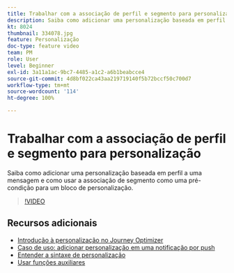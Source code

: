 ```yaml
---
title: Trabalhar com a associação de perfil e segmento para personalização
description: Saiba como adicionar uma personalização baseada em perfil a uma mensagem e como usar a associação de segmento como uma pré-condição para um bloco de personalização.
kt: 8024
thumbnail: 334078.jpg
feature: Personalização
doc-type: feature video
team: PM
role: User
level: Beginner
exl-id: 3a11a1ac-9bc7-4485-a1c2-a6b1beabcce4
source-git-commit: 4d8bf022ca43aa219719140f5b72bccf50c700d7
workflow-type: tm+mt
source-wordcount: '114'
ht-degree: 100%

---
```


# Trabalhar com a associação de perfil e segmento para personalização

Saiba como adicionar uma personalização baseada em perfil a uma mensagem e como usar a associação de segmento como uma pré-condição para um bloco de personalização.

>[!VIDEO](https://video.tv.adobe.com/v/334078?quality=12)

## Recursos adicionais

* [Introdução à personalização no Journey Optimizer](https://experienceleague.adobe.com/docs/journey-optimizer/using/personalization/personalize.html?lang=pt-BR)
* [Caso de uso: adicionar personalização em uma notificação por push](https://experienceleague.adobe.com/docs/journey-optimizer/using/personalization/personalization-use-cases/personalization-use-case.html?lang=pt-BR)
* [Entender a sintaxe de personalização](https://experienceleague.adobe.com/docs/journey-optimizer/using/personalization/personalization-syntax.html?lang=pt-BR)
* [Usar funções auxiliares](https://experienceleague.adobe.com/docs/journey-optimizer/using/personalization/functions/functions.html?lang=pt-BR)
